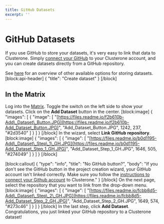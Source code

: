 ```yaml
---
title: GitHub Datasets
excerpt: ''
---
```


# GitHub Datasets

If you use GitHub to store your datasets, it's very easy to link that data to Clusterone. Simply [connect your GitHub](doc:github-account) to your Clusterone account, and you can create datasets directly from a GitHub repository.

See [here](doc:data-on-clusterone) for an overview of other available options for storing datasets. \[block:api-header\] { "title": "Create dataset" } \[/block\]

## In the Matrix

Log into the [Matrix](https://clusterone.com/matrix). Toggle the switch on the left side to show your datasets. Click on the **Add Dataset** button in the center. \[block:image\] { "images": \[ { "image": \[ "[https://files.readme.io/f2b610b-Add\_Dataset\_Button.JPG](https://files.readme.io/f2b610b-Add_Dataset_Button.JPG)", "Add\_Dataset\_Button.JPG", 1242, 237, "\#2d3540" \] } \] } \[/block\] In the wizard, select **Link GitHub repository**. \[block:image\] { "images": \[ { "image": \[ "[https://files.readme.io/b0d1195-Add\_Dataset\_Step\_1\_GH.JPG](https://files.readme.io/b0d1195-Add_Dataset_Step_1_GH.JPG)", "Add\_Dataset\_Step\_1\_GH.JPG", 1646, 505, "\#274049" \] } \] } \[/block\]

\[block:callout\] { "type": "info", "title": "No GitHub button?", "body": "If you don't see the GitHub button in the project creation wizard, your GitHub account isn't linked correctly. Make sure you follow the [instructions to connect your Github account](doc:github-account) to Clusterone." } \[/block\] On the next page, select the repository that you want to link from the drop-down menu. \[block:image\] { "images": \[ { "image": \[ "[https://files.readme.io/fcbb8d5-Add\_Dataset\_Step\_2\_GH.JPG](https://files.readme.io/fcbb8d5-Add_Dataset_Step_2_GH.JPG)", "Add\_Dataset\_Step\_2\_GH.JPG", 1649, 574, "\#273c46" \] } \] } \[/block\] In the last step, click **Add Dataset**. Congratulations, you just linked your GitHub repository to a Clusterone dataset!

